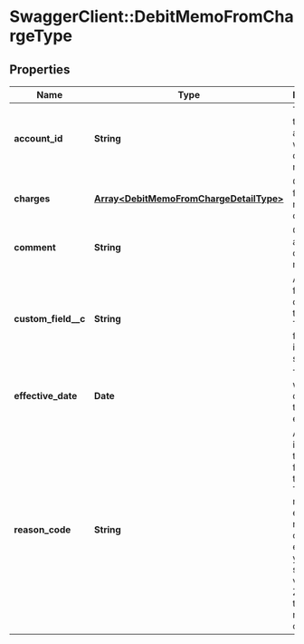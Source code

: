 # SwaggerClient::DebitMemoFromChargeType

## Properties
Name | Type | Description | Notes
------------ | ------------- | ------------- | -------------
**account_id** | **String** | The ID of the account associated with the debit memo.  | 
**charges** | [**Array&lt;DebitMemoFromChargeDetailType&gt;**](DebitMemoFromChargeDetailType.md) | Container for product rate plan charges.  | [optional] 
**comment** | **String** | Comments about the debit memo.  | [optional] 
**custom_field__c** | **String** | Any custom fields defined for this object. The custom field name is case-sensitive.  | [optional] 
**effective_date** | **Date** | The date when the debit memo takes effect.  | [optional] 
**reason_code** | **String** | A code identifying the reason for the transaction. The value must be an existing reason code or empty. If you do not specify a value, Zuora uses the default reason code.  | [optional] 


